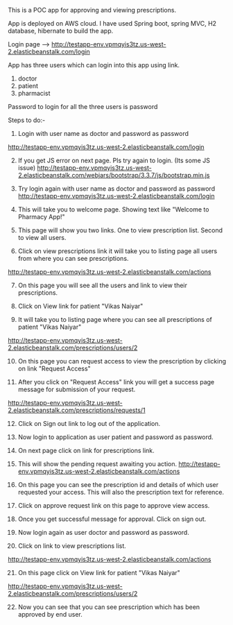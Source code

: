 This is a POC app for approving and viewing prescriptions.

App is deployed on AWS cloud. I have used Spring boot, spring MVC, H2 database, hibernate to build the app.


Login page -->  http://testapp-env.vpmqyis3tz.us-west-2.elasticbeanstalk.com/login


App has three users which can login into this app using link. 

1)   doctor
2)   patient
3)   pharmacist

Password to login for all the three users is password



Steps to do:-

1) Login with user name as doctor and password as password

http://testapp-env.vpmqyis3tz.us-west-2.elasticbeanstalk.com/login

2) If you get JS error on next page.  Pls try again to login. (Its some JS issue)
http://testapp-env.vpmqyis3tz.us-west-2.elasticbeanstalk.com/webjars/bootstrap/3.3.7/js/bootstrap.min.js

3) Try login again with user name as doctor and password as password
http://testapp-env.vpmqyis3tz.us-west-2.elasticbeanstalk.com/login

4) This will take you to welcome page.  Showing text like "Welcome to Pharmacy App!"

5) This page will show you two links.  One to view prescription list.  Second to view all users.

6) Click on view prescriptions link it will take you to listing page all users from where you can see prescriptions.

http://testapp-env.vpmqyis3tz.us-west-2.elasticbeanstalk.com/actions

7) On this page you will see all the users and link to view their prescriptions.

8) Click on View link for patient "Vikas Naiyar" 

9)  It will take you to listing page where you can see all prescriptions of patient "Vikas Naiyar"

http://testapp-env.vpmqyis3tz.us-west-2.elasticbeanstalk.com/prescriptions/users/2

10) On this page you can request access to view the prescription by clicking on link "Request Access"

11) After you click on "Request Access" link you will get a success page message for submission of your request.

http://testapp-env.vpmqyis3tz.us-west-2.elasticbeanstalk.com/prescriptions/requests/1

12) Click on Sign out link to log out of the application.

13) Now login to application as user patient and password as password.

14) On next page click on link for prescriptions link.

15) This will show the pending request awaiting you action.
http://testapp-env.vpmqyis3tz.us-west-2.elasticbeanstalk.com/actions

16) On this page you can see the prescription id and details of which user requested your access. This will also the prescription text for reference.

17) Click on approve request link on this page to approve view access.

18) Once you get successful message for approval.  Click on sign out.

19) Now login again as user doctor and password as password.

20) Click on link to view prescriptions list.

http://testapp-env.vpmqyis3tz.us-west-2.elasticbeanstalk.com/actions

21) On this page click on View link for patient "Vikas Naiyar"

http://testapp-env.vpmqyis3tz.us-west-2.elasticbeanstalk.com/prescriptions/users/2

22) Now you can see that you can see prescription which has been approved by end user.











